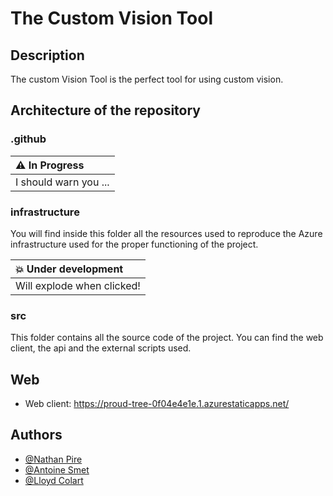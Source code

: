 # The Custom Vision Tool 

## Description

The custom Vision Tool is the perfect tool for using custom vision.

## Architecture of the repository

### .github

| :warning: In Progress      |
|:---------------------------|
| I should warn you ...      |

### infrastructure

You will find inside this folder all the resources used to reproduce the Azure infrastructure used for the proper functioning of the project.

| :boom: Under development   |
|:---------------------------|
| Will explode when clicked! |

### src

This folder contains all the source code of the project. You can find the web client, the api and the external scripts used. 

## Web

- Web client: https://proud-tree-0f04e4e1e.1.azurestaticapps.net/

## Authors
- [@Nathan Pire](https://github.com/thelittlewozniak)
- [@Antoine Smet](https://github.com/AntoineSmet/)
- [@Lloyd Colart](https://github.com/Lloydcol/)